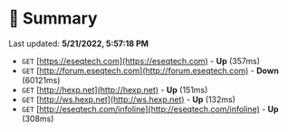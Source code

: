 # 📖 Summary
Last updated: **5/21/2022, 5:57:18 PM**

- `GET` [https://eseqtech.com](https://eseqtech.com) - **Up** (357ms)
- `GET` [http://forum.eseqtech.com](http://forum.eseqtech.com) - **Down** (60121ms)
- `GET` [http://hexp.net](http://hexp.net) - **Up** (151ms)
- `GET` [http://ws.hexp.net](http://ws.hexp.net) - **Up** (132ms)
- `GET` [http://eseqtech.com/infoline](http://eseqtech.com/infoline) - **Up** (308ms)
